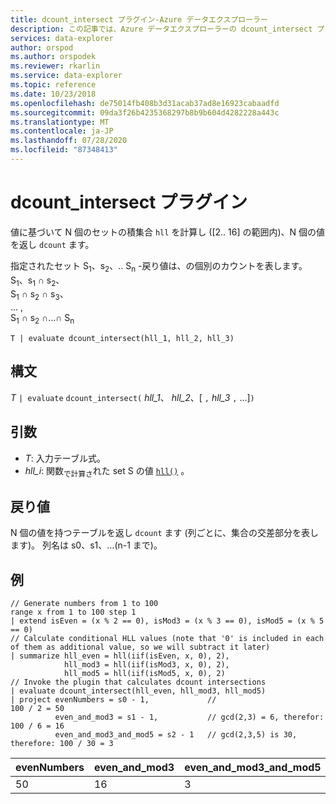 ```yaml
---
title: dcount_intersect プラグイン-Azure データエクスプローラー
description: この記事では、Azure データエクスプローラーの dcount_intersect プラグインについて説明します。
services: data-explorer
author: orspod
ms.author: orspodek
ms.reviewer: rkarlin
ms.service: data-explorer
ms.topic: reference
ms.date: 10/23/2018
ms.openlocfilehash: de75014fb408b3d31acab37ad8e16923cabaadfd
ms.sourcegitcommit: 09da3f26b4235368297b8b9b604d4282228a443c
ms.translationtype: MT
ms.contentlocale: ja-JP
ms.lasthandoff: 07/28/2020
ms.locfileid: "87348413"
---
```

# <a name="dcount_intersect-plugin"></a>dcount_intersect プラグイン

値に基づいて N 個のセットの積集合 `hll` を計算し ([2.. 16] の範囲内)、N 個の値を返し `dcount` ます。

指定されたセット S<sub>1</sub>、s<sub>2</sub>、.. S<sub>n</sub> -戻り値は、の個別のカウントを表します。  
S<sub>1</sub>、s<sub>1</sub> ∩ s<sub>2</sub>、  
S<sub>1</sub> ∩ s<sub>2</sub> ∩ s<sub>3</sub>、  
... ,  
S<sub>1</sub> ∩ s<sub>2</sub> ∩...∩ S<sub>n</sub>

    T | evaluate dcount_intersect(hll_1, hll_2, hll_3)

## <a name="syntax"></a>構文

*T* `| evaluate` `dcount_intersect(` *hll_1*、 *hll_2*、[ `,` *hll_3* `,` ...]`)`

## <a name="arguments"></a>引数

* *T*: 入力テーブル式。
* *hll_i*: 関数<sub>で計算さ</sub>れた set S の値 [`hll()`](./hll-aggfunction.md) 。

## <a name="returns"></a>戻り値

N 個の値を持つテーブルを返し `dcount` ます (列ごとに、集合の交差部分を表します)。
列名は s0、s1、...(n-1 まで)。

## <a name="examples"></a>例

<!-- csl: https://help.kusto.windows.net/Samples -->
```kusto
// Generate numbers from 1 to 100
range x from 1 to 100 step 1
| extend isEven = (x % 2 == 0), isMod3 = (x % 3 == 0), isMod5 = (x % 5 == 0)
// Calculate conditional HLL values (note that '0' is included in each of them as additional value, so we will subtract it later)
| summarize hll_even = hll(iif(isEven, x, 0), 2),
            hll_mod3 = hll(iif(isMod3, x, 0), 2),
            hll_mod5 = hll(iif(isMod5, x, 0), 2) 
// Invoke the plugin that calculates dcount intersections         
| evaluate dcount_intersect(hll_even, hll_mod3, hll_mod5)
| project evenNumbers = s0 - 1,             //                             100 / 2 = 50
          even_and_mod3 = s1 - 1,           // gcd(2,3) = 6, therefor:     100 / 6 = 16
          even_and_mod3_and_mod5 = s2 - 1   // gcd(2,3,5) is 30, therefore: 100 / 30 = 3 
```

|evenNumbers|even_and_mod3|even_and_mod3_and_mod5|
|---|---|---|
|50|16|3|